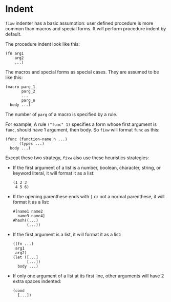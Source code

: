 # Indent

`fixw` indenter has a basic assumption: user defined procedure is more common than macros and special forms. It will perform procedure indent by default.

The procedure indent look like this:

```racket
(fn arg1
    arg2
    ...)
```

The macros and special forms as special cases. They are assumed to be like this:

```racket
(macro parg_1
       parg_2
       ...
       parg_n
  body ...)
```

The number of `parg` of a macro is specified by a rule.

For example, A rule `("func" 1)` specifies a form whose first argument is `func`, should have 1 argument, then body. So `fixw` will format `func` as this:

```racket
(func (function-name n ...)
      (types ...)
  body ...)
```

Except these two strategy, `fixw` also use these heuristics strategies:

* If the first argument of a list is a number, boolean, character, string, or keyword literal, it will format it as a list:
  ```racket
  (1 2 3
   4 5 6)
  ```
* If the opening parenthese ends with `[` or not a normal parenthese, it will format it as a list:
  ```racket
  #[name1 name2
    name3 name4]
  #hash((...)
        (...))
  ```
* If the first argument is a list, it will format it as a list:
  ```racket
  ((fn ...)
   arg1
   arg2)
  (let ([...]
        [...])
    body ...)
  ```
* If only one argument of a list at its first line, other arguments will have 2 extra spaces indented:
  ```racket
  (cond
    [...])
  ```

